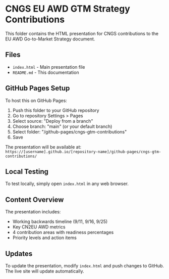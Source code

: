 # CNGS EU AWD GTM Strategy Contributions

This folder contains the HTML presentation for CNGS contributions to the EU AWD Go-to-Market Strategy document.

## Files
- `index.html` - Main presentation file
- `README.md` - This documentation

## GitHub Pages Setup

To host this on GitHub Pages:

1. Push this folder to your GitHub repository
2. Go to repository Settings > Pages
3. Select source: "Deploy from a branch"
4. Choose branch: "main" (or your default branch)
5. Select folder: "/github-pages/cngs-gtm-contributions"
6. Save

The presentation will be available at:
`https://[username].github.io/[repository-name]/github-pages/cngs-gtm-contributions/`

## Local Testing

To test locally, simply open `index.html` in any web browser.

## Content Overview

The presentation includes:
- Working backwards timeline (9/11, 9/16, 9/25)
- Key CN2EU AWD metrics
- 4 contribution areas with readiness percentages
- Priority levels and action items

## Updates

To update the presentation, modify `index.html` and push changes to GitHub. The live site will update automatically.
